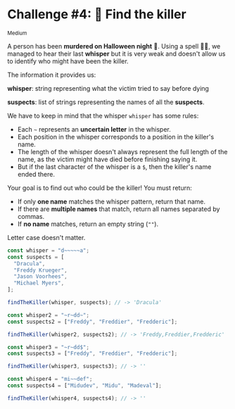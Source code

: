# Challenge #4: 🔪 Find the killer

<small>Medium</small>

A person has been **murdered on Halloween night** 🔪. Using a spell 🧙‍♀️, we managed to hear their last **whisper** but it is very weak and doesn't allow us to identify who might have been the killer.

The information it provides us:

**whisper**: string representing what the victim tried to say before dying

**suspects**: list of strings representing the names of all the **suspects**.

We have to keep in mind that the whisper `whisper` has some rules:

- Each `~` represents an **uncertain letter** in the whisper.
- Each position in the whisper corresponds to a position in the killer's name.
- The length of the whisper doesn't always represent the full length of the name, as the victim might have died before finishing saying it.
- But if the last character of the whisper is a `$`, then the killer's name ended there.

Your goal is to find out who could be the killer! You must return:

- If only **one name** matches the whisper pattern, return that name.
- If there are **multiple names** that match, return all names separated by commas.
- If **no name** matches, return an empty string (`""`).

Letter case doesn't matter.

```javascript
const whisper = "d~~~~~a";
const suspects = [
  "Dracula",
  "Freddy Krueger",
  "Jason Voorhees",
  "Michael Myers",
];

findTheKiller(whisper, suspects); // -> 'Dracula'

const whisper2 = "~r~dd~";
const suspects2 = ["Freddy", "Freddier", "Fredderic"];

findTheKiller(whisper2, suspects2); // -> 'Freddy,Freddier,Fredderic'

const whisper3 = "~r~dd$";
const suspects3 = ["Freddy", "Freddier", "Fredderic"];

findTheKiller(whisper3, suspects3); // -> ''

const whisper4 = "mi~~def";
const suspects4 = ["Midudev", "Midu", "Madeval"];

findTheKiller(whisper4, suspects4); // -> ''
```
